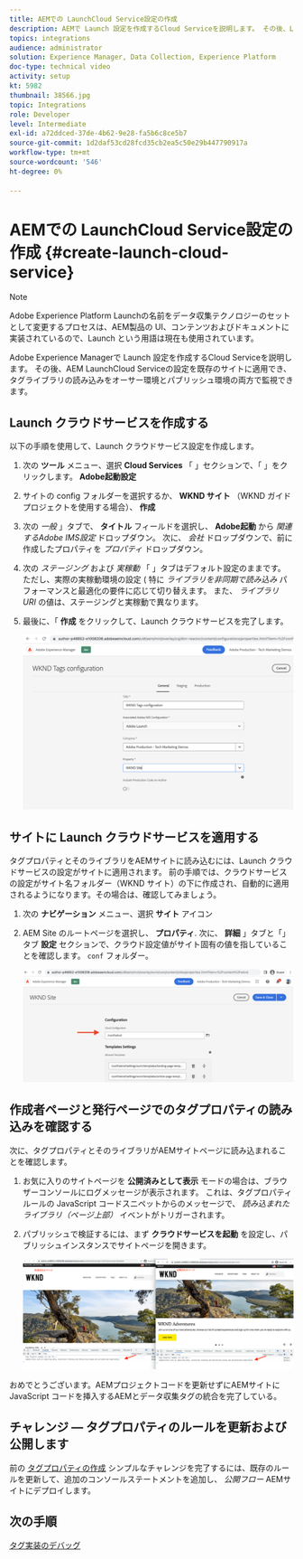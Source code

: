```yaml
---
title: AEMでの LaunchCloud Service設定の作成
description: AEMで Launch 設定を作成するCloud Serviceを説明します。 その後、LaunchCloud Serviceの設定を既存のサイトに適用でき、タグライブラリの読み込みをオーサー環境とパブリッシュ環境の両方で監視できます。
topics: integrations
audience: administrator
solution: Experience Manager, Data Collection, Experience Platform
doc-type: technical video
activity: setup
kt: 5982
thumbnail: 38566.jpg
topic: Integrations
role: Developer
level: Intermediate
exl-id: a72ddced-37de-4b62-9e28-fa5b6c8ce5b7
source-git-commit: 1d2daf53cd28fcd35cb2ea5c50e29b447790917a
workflow-type: tm+mt
source-wordcount: '546'
ht-degree: 0%

---
```


# AEMでの LaunchCloud Service設定の作成 {#create-launch-cloud-service}

>[!NOTE]
>
>Adobe Experience Platform Launchの名前をデータ収集テクノロジーのセットとして変更するプロセスは、AEM製品の UI、コンテンツおよびドキュメントに実装されているので、Launch という用語は現在も使用されています。

Adobe Experience Managerで Launch 設定を作成するCloud Serviceを説明します。 その後、AEM LaunchCloud Serviceの設定を既存のサイトに適用でき、タグライブラリの読み込みをオーサー環境とパブリッシュ環境の両方で監視できます。

## Launch クラウドサービスを作成する

以下の手順を使用して、Launch クラウドサービス設定を作成します。

1. 次の **ツール** メニュー、選択 **Cloud Services** 「 」セクションで、「 」をクリックします。 **Adobe起動設定**

1. サイトの config フォルダーを選択するか、 **WKND サイト** （WKND ガイドプロジェクトを使用する場合）、 **作成**

1. 次の _一般_ 」タブで、 **タイトル** フィールドを選択し、 **Adobe起動** から _関連するAdobe IMS設定_ ドロップダウン。 次に、 _会社_ ドロップダウンで、前に作成したプロパティを _プロパティ_ ドロップダウン。

1. 次の _ステージング_ および _実稼動_ 「 」タブはデフォルト設定のままです。 ただし、実際の実稼動環境の設定 ( 特に _ライブラリを非同期で読み込み_ パフォーマンスと最適化の要件に応じて切り替えます。 また、 _ライブラリ URI_ の値は、ステージングと実稼動で異なります。

1. 最後に、「 **作成** をクリックして、Launch クラウドサービスを完了します。

   ![LaunchCloud Services設定](assets/launch-cloud-services-config.png)

## サイトに Launch クラウドサービスを適用する

タグプロパティとそのライブラリをAEMサイトに読み込むには、Launch クラウドサービスの設定がサイトに適用されます。 前の手順では、クラウドサービスの設定がサイト名フォルダー（WKND サイト）の下に作成され、自動的に適用されるようになります。その場合は、確認してみましょう。

1. 次の **ナビゲーション** メニュー、選択 **サイト** アイコン

1. AEM Site のルートページを選択し、 **プロパティ**. 次に、 **詳細** 」タブと「」タブ **設定** セクションで、クラウド設定値がサイト固有の値を指していることを確認します。 `conf` フォルダー。

   ![サイトにCloud Services構成を適用](assets/apply-cloud-services-config-to-site.png)

## 作成者ページと発行ページでのタグプロパティの読み込みを確認する

次に、タグプロパティとそのライブラリがAEMサイトページに読み込まれることを確認します。

1. お気に入りのサイトページを **公開済みとして表示** モードの場合は、ブラウザーコンソールにログメッセージが表示されます。 これは、タグプロパティルールの JavaScript コードスニペットからのメッセージで、 _読み込まれたライブラリ（ページ上部）_ イベントがトリガーされます。

1. パブリッシュで検証するには、まず **クラウドサービスを起動** を設定し、パブリッシュインスタンスでサイトページを開きます。

   ![オーサーページとパブリッシュページのタグプロパティ](assets/tag-property-on-author-publish-pages.png)

おめでとうございます。AEMプロジェクトコードを更新せずにAEMサイトに JavaScript コードを挿入するAEMとデータ収集タグの統合を完了している。

## チャレンジ — タグプロパティのルールを更新および公開します

前の [タグプロパティの作成](./create-tag-property.md) シンプルなチャレンジを完了するには、既存のルールを更新して、追加のコンソールステートメントを追加し、 _公開フロー_ AEMサイトにデプロイします。

## 次の手順

[タグ実装のデバッグ](debug-tags-implementation.md)
